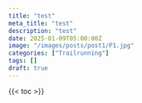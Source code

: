 ```yaml
---
title: "test"
meta_title: "test"
description: "test"
date: 2025-01-09T05:00:00Z
image: "/images/posts/post1/P1.jpg"
categories: ["Trailrunning"]
tags: []
draft: true
---
```

{{< toc >}}

